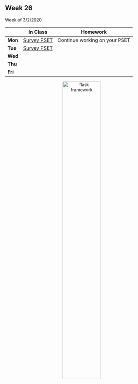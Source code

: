 <meta http-equiv="refresh" content="300"/>

## Week 26  
Week of 3/2/2020 

  |       |In Class               |Homework   |
  |-------|---------              |---------  |
  |**Mon**|[Survey PSET](https://docs.cs50.net/2019/ap/problems/survey/survey.html)|Continue working on your PSET|
  |**Tue**|[Survey PSET](https://docs.cs50.net/2019/ap/problems/survey/survey.html) | |
  |**Wed**| | |
  |**Thu**| | |
  |**Fri**| | |

<div style="text-align:center">
<img src="https://hackernoon.com/hn-images/1*fD3qqMWNyfJ85XST9c1H2g.png" alt="flask framework" width="50%">

</div>
